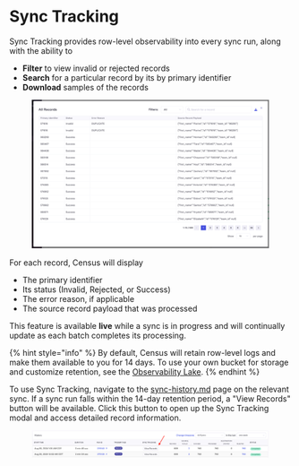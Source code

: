 # Sync Tracking

Sync Tracking provides row-level observability into every sync run, along with the ability to&#x20;

* **Filter** to view invalid or rejected records
* **Search** for a particular record by its by primary identifier
* **Download** samples of the records

<figure><img src="../../.gitbook/assets/image (1).png" alt=""><figcaption></figcaption></figure>

For each record, Census will display

* The primary identifier
* Its status (Invalid, Rejected, or Success)
* The error reason, if applicable
* The source record payload that was processed

This feature is available **live** while a sync is in progress and will continually update as each batch completes its processing.

{% hint style="info" %}
By default, Census will retain row-level logs and make them available to you for 14 days. To use your own bucket for storage and customize retention, see the [Observability Lake](observability-lake.md).
{% endhint %}



To use Sync Tracking, navigate to the [sync-history.md](sync-history.md "mention") page on the relevant sync. If a sync run falls within the 14-day retention period, a "View Records" button will be available. Click this button to open up the Sync Tracking modal and access detailed record information.

<figure><img src="../../.gitbook/assets/image (2).png" alt=""><figcaption></figcaption></figure>
